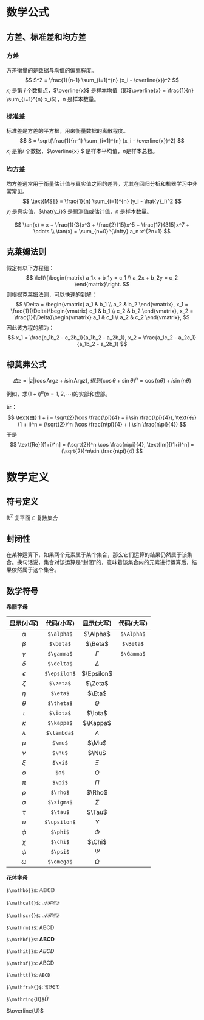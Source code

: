 # 数学公式

## 方差、标准差和均方差

### 方差

方差衡量的是数据与均值的偏离程度。
$$
S^2 = \frac{1}{n-1} \sum_{i=1}^{n} (x_i - \overline{x})^2
$$
$x_i$ 是第 $i$ 个数据点，$\overline{x}$ 是样本均值（即$\overline{x} = \frac{1}{n} \sum_{i=1}^{n} x_i$），$n$ 是样本数量。

### 标准差

标准差是方差的平方根，用来衡量数据的离散程度。
$$
S = \sqrt{\frac{1}{n-1} \sum_{i=1}^{n} (x_i - \overline{x})^2}
$$
$x_i$ 是第$i$ 个数据，$\overline{x} $ 是样本平均值，$n$是样本总数。

### 均方差

均方差通常用于衡量估计值与真实值之间的差异，尤其在回归分析和机器学习中非常常见。
$$
\text{MSE} = \frac{1}{n} \sum_{i=1}^{n} (y_i - \hat{y}_i)^2
$$
$y_i$ 是真实值，$\hat{y_i}$ 是预测值或估计值，$n$ 是样本数量。


$$
\tan(x) = x + \frac{1}{3}x^3 + \frac{2}{15}x^5 + \frac{17}{315}x^7 + \cdots \\
\tan(x) = \sum_{n=0}^{\infty} a_n x^{2n+1}
$$

## 克莱姆法则

假定有以下方程组：
$$
\left\{\begin{matrix} 
a_1x + b_1y = c_1 \\
a_2x + b_2y = c_2
\end{matrix}\right.
$$
则根据克莱姆法则，可以快速的到解：
$$
\Delta = 
\begin{vmatrix}  
a_1 & b_1 \\
a_2 & b_2 
\end{vmatrix},
x_1 = \frac{1}{\Delta}\begin{vmatrix}  
c_1 & b_1 \\
c_2 & b_2 
\end{vmatrix},
x_2 = \frac{1}{\Delta}\begin{vmatrix}  
a_1 & c_1 \\
a_2 & c_2 
\end{vmatrix},
$$
因此该方程的解为：
$$
x_1 = \frac{c_1b_2 - c_2b_1}{a_1b_2 - a_2b_1}, x_2 = \frac{a_1c_2 - a_2c_1}{a_1b_2 - a_2b_1}
$$

## 棣莫弗公式

$$
由z = |z|(\cos \text{Arg} z + i \sin \text{Arg} z), 得到(\cos \theta + \sin \theta)^n = \cos (n\theta) + i \sin(n\theta)
$$

例如，求$(1 + i)^n (n = 1, 2, \cdots)$的实部和虚部。

证：
$$
\text{由} 1 + i = \sqrt{2}(\cos \frac{\pi}{4} + i \sin \frac{\pi}{4}), \text{有}(1 + i)^n = (\sqrt{2})^n (\cos \frac{n\pi}{4} + i \sin \frac{n\pi}{4})
$$
于是
$$
\text{Re}[(1+i)^n] = (\sqrt{2})^n \cos \frac{n\pi}{4}, \text{Im}[(1+i)^n] = (\sqrt{2})^n\sin \frac{n\pi}{4}
$$


# 数学定义

## 符号定义

$\mathbb{R}^2$ 复平面	$\mathbb{C}$ 复数集合

## 封闭性

在某种运算下，如果两个元素属于某个集合，那么它们运算的结果仍然属于该集合。换句话说，集合对该运算是“封闭”的，意味着该集合内的元素进行运算后，结果依然属于这个集合。

## 数学符号

**希腊字母**

| 显示(小写) |   代码(小写)   | 显示(大写) |  代码(大写)  |
| :--------: | :------------: | :--------: | :----------: |
|  $\alpha$  |  ``$\alpha$``  |  $\Alpha$  | ``$\Alpha$`` |
|  $\beta$   |  ``$\beta$``   |  $\Beta$   | ``$\Beta$``  |
|  $\gamma$  |  ``$\gamma$``  |  $\Gamma$  | ``$\Gamma$`` |
|  $\delta$  |  ``$\delta$``  |  $\Delta$  |              |
| $\epsilon$ | ``$\epsilon$`` | $\Epsilon$ |              |
|  $\zeta$   |  ``$\zeta$``   |  $\Zeta$   |              |
|   $\eta$   |   ``$\eta$``   |   $\Eta$   |              |
|  $\theta$  |  ``$\theta$``  |  $\Theta$  |              |
|  $\iota$   |  ``$\iota$``   |  $\Iota$   |              |
|  $\kappa$  |  ``$\kappa$``  |  $\Kappa$  |              |
| $\lambda$  | ``$\lambda$``  | $\Lambda$  |              |
|   $\mu$    |   ``$\mu$``    |   $\Mu$    |              |
|   $\nu$    |   ``$\nu$``    |   $\Nu$    |              |
|   $\xi$    |   ``$\xi$``    |   $\Xi$    |              |
|    $o$     |    ``$o$``     |    $O$     |              |
|   $\pi$    |   ``$\pi$``    |   $\Pi$    |              |
|   $\rho$   |   ``$\rho$``   |   $\Rho$   |              |
|  $\sigma$  |  ``$\sigma$``  |  $\Sigma$  |              |
|   $\tau$   |   ``$\tau$``   |   $\Tau$   |              |
| $\upsilon$ | ``$\upsilon$`` | $\Upsilon$ |              |
|   $\phi$   |   ``$\phi$``   |   $\Phi$   |              |
|   $\chi$   |   ``$\chi$``   |   $\Chi$   |              |
|   $\psi$   |   ``$\psi$``   |   $\Psi$   |              |
|  $\omega$  |  ``$\omega$``  |  $\Omega$  |              |

**花体字母**

``$\mathbb{}$``: $\mathbb{A}$$\mathbb{B}$$\mathbb{C}$$\mathbb{D}$

``$\mathcal{}$``: $\mathcal{A}$$\mathcal{B}$$\mathcal{C}$$\mathcal{D}$

``$\mathscr{}$``: $\mathscr{A}$$\mathscr{B}$$\mathscr{C}$$\mathscr{D}$

``$\mathrm{}$``: $\mathrm{A}$$\mathrm{B}$$\mathrm{C}$$\mathrm{D}$

``$\mathbf{}$``: $\mathbf{A}$$\mathbf{B}$$\mathbf{C}$$\mathbf{D}$

``$\mathit{}$``: $\mathit{A}$$\mathit{B}$$\mathit{C}$$\mathit{D}$

``$\mathsf{}$``: $\mathsf{A}$$\mathsf{B}$$\mathsf{C}$$\mathsf{D}$

``$\mathtt{}$``: $\mathtt{A}$$\mathtt{B}$$\mathtt{C}$$\mathtt{D}$

``$\mathfrak{}$``: $\mathfrak{A}$$\mathfrak{B}$$\mathfrak{C}$$\mathfrak{D}$

``$\mathring{U}$``$\mathring{U}$

$\overline{U}$
